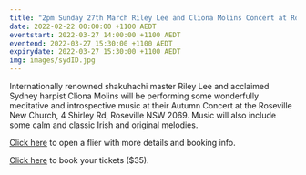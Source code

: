 ```yaml
---
title: "2pm Sunday 27th March Riley Lee and Cliona Molins Concert at Roseville New Church"
date: 2022-02-22 00:00:00 +1100 AEDT
eventstart: 2022-03-27 14:00:00 +1100 AEDT
eventend: 2022-03-27 15:30:00 +1100 AEDT
expirydate: 2022-03-27 15:30:00 +1100 AEDT
img: images/sydID.jpg
---
```


Internationally renowned shakuhachi master Riley Lee and acclaimed Sydney harpist Cliona Molins will be performing some wonderfully meditative and introspective music at their Autumn Concert at the Roseville New Church, 4 Shirley Rd, Roseville NSW 2069.
Music will also include some calm and classic Irish and original melodies.

[Click here](https://static.swedenborg.com.au/pdf/fliers/leemolins20220327.pdf) to open a flier with more details and booking info.

[Click here](https://www.trybooking.com/BWVPY) to book your tickets ($35).